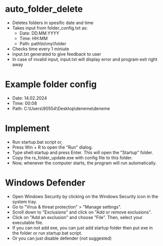 # auto_folder_delete
- Deletes folders in spesific date and time
- Takes input from folder_config.txt as:
    - Date: DD.MM.YYYY
    - Time: HH:MM
    - Path: path\to\my\folder
- Checks time every 1 miniute
- input.txt generated to give feedback to user
- In case of invalid input, input.txt will display error and program exit right away

# Example folder config
- Date: 14.02.2024
- Time: 00:08
- Path: C:\Users\90554\Desktop\deneme\deneme

# Implement
- Run startup.bat script or,
- Press Win + R to open the "Run" dialog.
- Type shell:startup and press Enter. This will open the "Startup" folder.
- Copy the rs_folder_update.exe with config file to this folder.
- Now, whenever the computer starts, the program will run automatically.

# Windows Defender
- Open Windows Security by clicking on the Windows Security icon in the system tray.
- Go to "Virus & threat protection" > "Manage settings".
- Scroll down to "Exclusions" and click on "Add or remove exclusions".
- Click on "Add an exclusion" and choose "File". Then, select your executable file.
- If you can not add exe, you can just add startup folder then put exe in the folder or run startup.bat script.
- Or you can just disable defender (not suggested)

